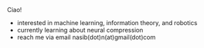 Ciao!
- interested in machine learning, information theory, and robotics
- currently learning about neural compression
- reach me via email nasib(dot)n(at)gmail(dot)com

<!---
nanaimi/nanaimi is a ✨ special ✨ repository because its `README.md` (this file) appears on your GitHub profile.
You can click the Preview link to take a look at your changes.
--->
